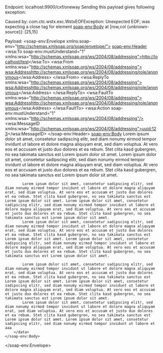 Endpoint: localhost:9900/cxf/oneway
Sending this payload gives following exception:

Caused by: com.ctc.wstx.exc.WstxEOFException: Unexpected EOF; was expecting a close tag for element <soap-env:Body>
at [row,col {unknown-source}]: [25,15]

Payload:
<soap-env:Envelope xmlns:soap-env="http://schemas.xmlsoap.org/soap/envelope/">
<soap-env:Header>
<wsa:To soap-env:mustUnderstand="1" xmlns:wsa="http://schemas.xmlsoap.org/ws/2004/08/addressing">http://localhost/test</wsa:To>
<wsa:From xmlns:wsa="http://schemas.xmlsoap.org/ws/2004/08/addressing">
<wsa:Address>http://schemas.xmlsoap.org/ws/2004/08/addressing/role/anonymous</wsa:Address>
</wsa:From>
<wsa:ReplyTo xmlns:wsa="http://schemas.xmlsoap.org/ws/2004/08/addressing">
<wsa:Address>http://schemas.xmlsoap.org/ws/2004/08/addressing/role/anonymous</wsa:Address>
</wsa:ReplyTo>
<wsa:FaultTo xmlns:wsa="http://schemas.xmlsoap.org/ws/2004/08/addressing">
<wsa:Address>http://schemas.xmlsoap.org/ws/2004/08/addressing/role/anonymous</wsa:Address>
</wsa:FaultTo>
<wsa:Action soap-env:mustUnderstand="1" xmlns:wsa="http://schemas.xmlsoap.org/ws/2004/08/addressing"/>
<wsa:MessageID xmlns:wsa="http://schemas.xmlsoap.org/ws/2004/08/addressing">uuid:123</wsa:MessageID>
</soap-env:Header>
<soap-env:Body>
<data>
Lorem ipsum dolor sit amet, consetetur sadipscing elitr, sed diam nonumy eirmod tempor invidunt ut labore et dolore magna aliquyam erat, sed diam voluptua. At vero eos et accusam et justo duo dolores et ea rebum. Stet clita kasd gubergren, no sea takimata sanctus est Lorem ipsum dolor sit amet. Lorem ipsum dolor sit amet, consetetur sadipscing elitr, sed diam nonumy eirmod tempor invidunt ut labore et dolore magna aliquyam erat, sed diam voluptua. At vero eos et accusam et justo duo dolores et ea rebum. Stet clita kasd gubergren, no sea takimata sanctus est Lorem ipsum dolor sit amet.

            Lorem ipsum dolor sit amet, consetetur sadipscing elitr, sed diam nonumy eirmod tempor invidunt ut labore et dolore magna aliquyam erat, sed diam voluptua. At vero eos et accusam et justo duo dolores et ea rebum. Stet clita kasd gubergren, no sea takimata sanctus est Lorem ipsum dolor sit amet. Lorem ipsum dolor sit amet, consetetur sadipscing elitr, sed diam nonumy eirmod tempor invidunt ut labore et dolore magna aliquyam erat, sed diam voluptua. At vero eos et accusam et justo duo dolores et ea rebum. Stet clita kasd gubergren, no sea takimata sanctus est Lorem ipsum dolor sit amet.
            Lorem ipsum dolor sit amet, consetetur sadipscing elitr, sed diam nonumy eirmod tempor invidunt ut labore et dolore magna aliquyam erat, sed diam voluptua. At vero eos et accusam et justo duo dolores et ea rebum. Stet clita kasd gubergren, no sea takimata sanctus est Lorem ipsum dolor sit amet. Lorem ipsum dolor sit amet, consetetur sadipscing elitr, sed diam nonumy eirmod tempor invidunt ut labore et dolore magna aliquyam erat, sed diam voluptua. At vero eos et accusam et justo duo dolores et ea rebum. Stet clita kasd gubergren, no sea takimata sanctus est Lorem ipsum dolor sit amet.
					
            Lorem ipsum dolor sit amet, consetetur sadipscing elitr, sed diam nonumy eirmod tempor invidunt ut labore et dolore magna aliquyam erat, sed diam voluptua. At vero eos et accusam et justo duo dolores et ea rebum. Stet clita kasd gubergren, no sea takimata sanctus est Lorem ipsum dolor sit amet. Lorem ipsum dolor sit amet, consetetur sadipscing elitr, sed diam nonumy eirmod tempor invidunt ut labore et dolore magna aliquyam erat, sed diam voluptua. At vero eos et accusam et justo duo dolores et ea rebum. Stet clita kasd gubergren, no sea takimata sanctus est Lorem ipsum dolor sit amet.
            Lorem ipsum dolor sit amet, consetetur sadipscing elitr, sed diam nonumy eirmod tempor invidunt ut labore et dolore magna aliquyam erat, sed diam voluptua. At vero eos et accusam et justo duo dolores et ea rebum. Stet clita kasd gubergren, no sea takimata sanctus est Lorem ipsum dolor sit amet. Lorem ipsum dolor sit amet, consetetur sadipscing elitr, sed diam nonumy eirmod tempor invidunt ut labore et aaa
        </data>
    </soap-env:Body>
</soap-env:Envelope>